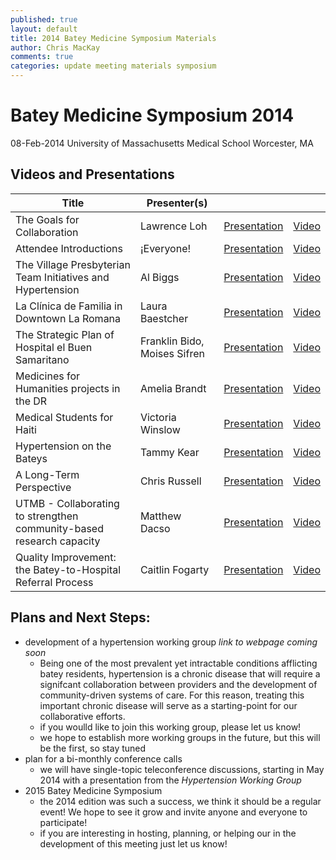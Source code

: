 ```yaml
---
published: true
layout: default
title: 2014 Batey Medicine Symposium Materials
author: Chris MacKay
comments: true
categories: update meeting materials symposium
---
```


# Batey Medicine Symposium 2014

08-Feb-2014
University of Massachusetts Medical School
Worcester, MA


## Videos and Presentations

|                                Title                                 |         Presenter(s)          |                  |                                                     |
|----------------------------------------------------------------------|-------------------------------|------------------|-----------------------------------------------------|
| The Goals for Collaboration                                          | Lawrence Loh                  | [Presentation]() | [Video](http://youtu.be/5Ea75eJ3KdU)                |
| Attendee Introductions                                               | ¡Everyone!                    | [Presentation]() | [Video](http://youtu.be/8r8_PFwz6Nw)                |
| The Village Presbyterian Team Initiatives and Hypertension           | Al Biggs                      | [Presentation]() | [Video](http://www.youtube.com/watch?v=5fXkRB7HyJc) |
| La Clínica de Familia in Downtown La Romana                          | Laura Baestcher               | [Presentation]() | [Video]()                                           |
| The Strategic Plan of Hospital el Buen Samaritano                    | Franklin Bido, Moises Sifren  | [Presentation]() | [Video](http://www.youtube.com/watch?v=IXAIqMzQCZY) |
| Medicines for Humanities projects in the DR                          | Amelia Brandt                 | [Presentation]() | [Video](http://www.youtube.com/watch?v=Da6a-_olwZY) |
| Medical Students for Haiti                                           | Victoria Winslow              | [Presentation]() | [Video](http://youtu.be/mlsXZvwc8N4)                |
| Hypertension on the Bateys                                           | Tammy Kear                    | [Presentation]() | [Video](http://www.youtube.com/watch?v=vffp-Kk70xY) |
| A Long-Term Perspective                                              | Chris Russell                 | [Presentation]() | [Video](http://www.youtube.com/watch?v=FmIDwWMmI1o) |
| UTMB - Collaborating to strengthen community-based research capacity | Matthew Dacso                 | [Presentation]() | [Video](http://www.youtube.com/watch?v=1111FPA-ubU) |
| Quality Improvement:  the Batey-to-Hospital Referral Process         | Caitlin Fogarty               | [Presentation]() | [Video](http://www.youtube.com/watch?v=-Z13J-eolJI) |

## Plans and Next Steps:

- development of a hypertension working group *link to webpage coming soon*
	- Being one of the most prevalent yet intractable conditions afflicting batey residents, hypertension is a chronic disease that will require a signifcant collaboration between providers and the development of community-driven systems of care. For this reason, treating this important chronic disease will serve as a starting-point for our collaborative efforts.
	- if you woulld like to join this working group, please let us know!
	- we hope to establish more working groups in the future, but this will be the first, so stay tuned
- plan for a bi-monthly conference calls
	- we will have single-topic teleconference discussions, starting in May 2014 with a presentation from the *Hypertension Working Group*
- 2015 Batey Medicine Symposium
	- the 2014 edition was such a success, we think it should be a regular event! We hope to see it grow and invite anyone and everyone to participate!
	- if you are interesting in hosting, planning, or helping our in the development of this meeting just let us know!
	
